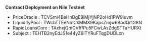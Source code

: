 **Contract Deployment on Nile Testnet**

- PriceOracle : TCVSmi4BeHnDgE9iMjYjNP2oHd1PW9iuvm
- LiquidityPool : TWcbTTEeNmCkMMX9KapsZmjw6BodQr1G8N
- RapidLoansCore : TAxhxjQmGVfffPu5FCwLAsZdgSTTaHURXt
- Subject : TEHTB2nyEdJS1e44yZ6iTYRuFTqgDUDLcn
